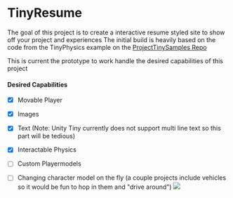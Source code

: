 # TinyResume
The goal of this project is to create a interactive resume styled site to show off your project and experiences
The initial build is heavily based on the code from the TinyPhysics example on the [ProjectTinySamples Repo](https://github.com/Unity-Technologies/ProjectTinySamples)

This is current the prototype to work handle the desired capabilities of this project
#### Desired Capabilities
- [x] Movable Player  
- [x] Images  
- [x] Text (Note: Unity Tiny currently does not support multi line text so this part will be tedious)  
- [x] Interactable Physics  
- [ ] Custom Playermodels
- [ ] Changing character model on the fly (a couple projects include vehicles so it would be fun to hop in them and "drive around")
![](https://imgur.com/ZVwwwFJ.png)

